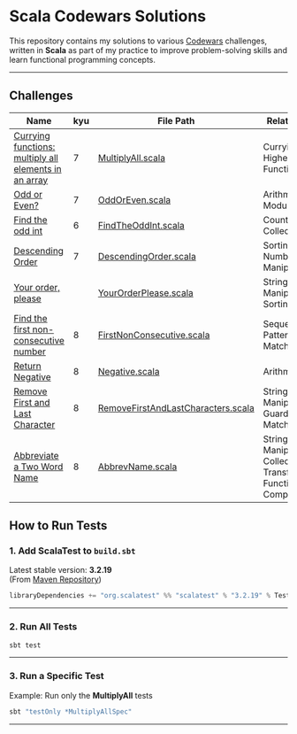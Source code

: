 # Scala Codewars Solutions

This repository contains my solutions to various [Codewars](https://www.codewars.com) challenges, written in **Scala** as part of my practice to improve problem-solving skills and learn functional programming concepts.

---

## Challenges

| Name                                                                                                                  | kyu | File Path                                                                                 | Related Topic                                                            | Test File                                                                                   |
|-----------------------------------------------------------------------------------------------------------------------|-----|-------------------------------------------------------------------------------------------|--------------------------------------------------------------------------|---------------------------------------------------------------------------------------------|
| [Currying functions: multiply all elements in an array](https://www.codewars.com/kata/586909e4c66d18dd1800009b/scala) | 7   | [MultiplyAll.scala](./src/main/scala/MultiplyAll.scala)                                   | Currying, Higher-Order Functions                                         | [MultiplyAllSpec.scala](./src/test/scala/MultiplyAllSpec.scala)                             |
| [Odd or Even?](https://www.codewars.com/kata/5949481f86420f59480000e7/train/scala)                                    | 7   | [OddOrEven.scala](./src/main/scala/OddOrEven.scala)                                       | Arithmetic, Modulus                                                      | [OddEvenSpec.scala](./src/test/scala/OddEvenSpec.scala)                                     |
| [Find the odd int](https://www.codewars.com/kata/54da5a58ea159efa38000836/train/scala)                                | 6   | [FindTheOddInt.scala](./src/main/scala/FindTheOddInt.scala)                               | Counting, Collections                                                    | [FindTheOddIntSpec.scala](./src/test/scala/FindTheOddIntSpec.scala)                         |
| [Descending Order](https://www.codewars.com/kata/5467e4d82edf8bbf40000155)                                            | 7   | [DescendingOrder.scala](./src/main/scala/DescendingOrder.scala)                           | Sorting, Number Manipulation                                             | —                                                                                           |
| [Your order, please](https://www.codewars.com/kata/55c45be3b2079eccff00010f/train/scala)                              |     | [YourOrderPlease.scala](./src/main/scala/YourOrderPlease.scala)                           | String Manipulation, Sorting                                             | —                                                                                           |
| [Find the first non-consecutive number](https://www.codewars.com/kata/58f8a3a27a5c28d92e000144/train/scala)           | 8   | [FirstNonConsecutive.scala](./src/main/scala/FirstNonConsecutive.scala)                   | Sequences, Pattern Matching                                              | [FindNonConsecutiveSpec.scala](./src/test/scala/FindNonConsecutiveSpec.scala)               |
| [Return Negative](https://www.codewars.com/kata/55685cd7ad70877c23000102/train/scala)                                 | 8   | [Negative.scala](./src/main/scala/Negative.scala)                                         | Arithmetic                                                               | —                                                                                           |
| [Remove First and Last Character](https://www.codewars.com/kata/56bc28ad5bdaeb48760009b0/solutions/scala)             | 8   | [RemoveFirstAndLastCharacters.scala](./src/main/scala/RemoveFirstAndLastCharacters.scala) | String Manipulation, Guards, Pattern Matching                            | [RemoveFirstAndLastCharactersSpec](./src/test/scala/RemoveFirstAndLastCharactersSpec.scala) |
| [Abbreviate a Two Word Name](https://www.codewars.com/kata/57eadb7ecd143f4c9c0000a3/scala)                            | 8   | [AbbrevName.scala](./src/main/scala/AbbrevName.scala)                                     | String Manipulation, Collection Transformation, Functional Composition   | -                                                                                           |                                                                        

## How to Run Tests

### 1. Add ScalaTest to `build.sbt`

Latest stable version: **3.2.19**  
(From [Maven Repository](https://mvnrepository.com/artifact/org.scalatest/scalatest/3.2.19))

```scala
libraryDependencies += "org.scalatest" %% "scalatest" % "3.2.19" % Test
```

---

### 2. Run All Tests

```bash
sbt test
```

---

### 3. Run a Specific Test

Example: Run only the **MultiplyAll** tests

```bash
sbt "testOnly *MultiplyAllSpec"
```

---

